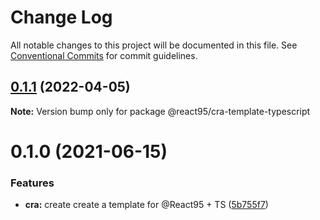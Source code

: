 # Change Log

All notable changes to this project will be documented in this file.
See [Conventional Commits](https://conventionalcommits.org) for commit guidelines.

## [0.1.1](https://github.com/React95/React95/compare/@react95/cra-template-typescript@0.1.0...@react95/cra-template-typescript@0.1.1) (2022-04-05)

**Note:** Version bump only for package @react95/cra-template-typescript





# 0.1.0 (2021-06-15)


### Features

* **cra:** create create a template for @React95 + TS ([5b755f7](https://github.com/React95/React95/commit/5b755f7ccad1cbda09ca4051f98d484b51e60967))
